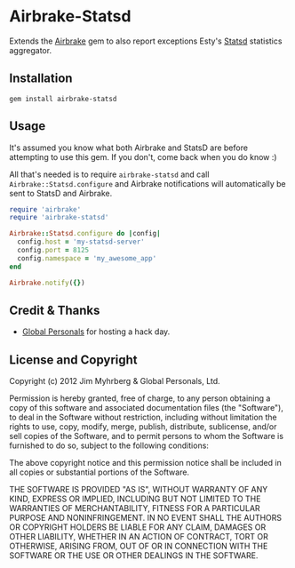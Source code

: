 # Airbrake-Statsd

Extends the [Airbrake][] gem to also report exceptions Esty's [Statsd][]
statistics aggregator.

## Installation

    gem install airbrake-statsd

## Usage

It's assumed you know what both Airbrake and StatsD are before attempting to
use this gem. If you don't, come back when you do know :)

All that's needed is to require `airbrake-statsd` and call
`Airbrake::Statsd.configure` and Airbrake notifications will automatically be
sent to StatsD and Airbrake.

```ruby
require 'airbrake'
require 'airbrake-statsd'

Airbrake::Statsd.configure do |config|
  config.host = 'my-statsd-server'
  config.port = 8125
  config.namespace = 'my_awesome_app'
end

Airbrake.notify({})
```

## Credit & Thanks

* [Global Personals][gp] for hosting a hack day.

## License and Copyright

Copyright (c) 2012 Jim Myhrberg & Global Personals, Ltd.

Permission is hereby granted, free of charge, to any person obtaining
a copy of this software and associated documentation files (the
"Software"), to deal in the Software without restriction, including
without limitation the rights to use, copy, modify, merge, publish,
distribute, sublicense, and/or sell copies of the Software, and to
permit persons to whom the Software is furnished to do so, subject to
the following conditions:

The above copyright notice and this permission notice shall be
included in all copies or substantial portions of the Software.

THE SOFTWARE IS PROVIDED "AS IS", WITHOUT WARRANTY OF ANY KIND,
EXPRESS OR IMPLIED, INCLUDING BUT NOT LIMITED TO THE WARRANTIES OF
MERCHANTABILITY, FITNESS FOR A PARTICULAR PURPOSE AND
NONINFRINGEMENT. IN NO EVENT SHALL THE AUTHORS OR COPYRIGHT HOLDERS BE
LIABLE FOR ANY CLAIM, DAMAGES OR OTHER LIABILITY, WHETHER IN AN ACTION
OF CONTRACT, TORT OR OTHERWISE, ARISING FROM, OUT OF OR IN CONNECTION
WITH THE SOFTWARE OR THE USE OR OTHER DEALINGS IN THE SOFTWARE.


[airbrake]: http://airbrake.io/
[statsd]: https://github.com/etsy/statsd
[gp]: http://globalpersonals.co.uk/
